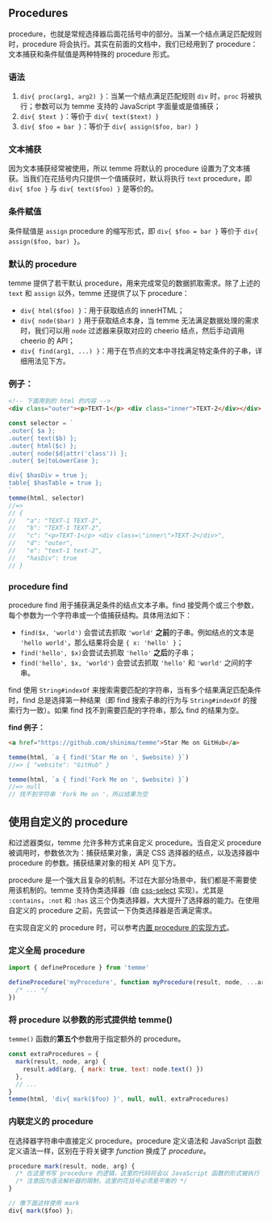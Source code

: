 ## Procedures

procedure，也就是常规选择器后面花括号中的部分。当某一个结点满足匹配规则时，procedure 将会执行。其实在前面的文档中，我们已经用到了 procedure：文本捕获和条件赋值是两种特殊的 procedure 形式。

### 语法

1. `div{ proc(arg1, arg2) }`：当某一个结点满足匹配规则 `div` 时，`proc` 将被执行；参数可以为 temme 支持的 JavaScript 字面量或是值捕获；
2. `div{ $text }`：等价于 `div{ text($text) }`
3. `div{ $foo = bar }`：等价于 `div{ assign($foo, bar) }`

### 文本捕获

因为文本捕获经常被使用，所以 temme 将默认的 procedure 设置为了文本捕获。当我们在花括号内只提供一个值捕获时，默认将执行 `text` procedure，即 `div{ $foo }` 与 `div{ text($foo) }` 是等价的。

### 条件赋值

条件赋值是 `assign` procedure 的缩写形式，即 `div{ $foo = bar }` 等价于 `div{ assign($foo, bar) }`。

### 默认的 procedure

temme 提供了若干默认 procedure，用来完成常见的数据抓取需求。除了上述的 `text` 和 `assign` 以外，temme 还提供了以下 procedure：

- `div{ html($foo) }`：用于获取结点的 innerHTML；
- `div{ node($bar) }` 用于获取结点本身，当 temme 无法满足数据处理的需求时，我们可以用 `node` 过滤器来获取对应的 cheerio 结点，然后手动调用 cheerio 的 API；
- `div{ find(arg1, ...) }`：用于在节点的文本中寻找满足特定条件的子串，详细用法见下方。

### 例子：

```html
<!-- 下面用到的 html 的内容 -->
<div class="outer"><p>TEXT-1</p> <div class="inner">TEXT-2</div></div>
```

```JavaScript
const selector = `
.outer{ $a };
.outer{ text($b) };
.outer{ html($c) };
.outer{ node($d|attr('class')) };
.outer{ $e|toLowerCase };

div{ $hasDiv = true };
table{ $hasTable = true };
`
temme(html, selector)
//=>
// {
//   "a": "TEXT-1 TEXT-2",
//   "b": "TEXT-1 TEXT-2",
//   "c": "<p>TEXT-1</p> <div class=\"inner\">TEXT-2</div>",
//   "d": "outer",
//   "e": "text-1 text-2",
//   "hasDiv": true
// }
```

### procedure find

procedure find 用于捕获满足条件的结点文本子串。find 接受两个或三个参数，每个参数为一个字符串或一个值捕获结构。具体用法如下：

- `find($x, 'world')` 会尝试去抓取 `'world'` **之前**的子串。例如结点的文本是 `'hello world'`，那么结果将会是 `{ x: 'hello' }`；
- `find('hello', $x)`会尝试去抓取 `'hello'` **之后**的子串；
- `find('hello', $x, 'world')` 会尝试去抓取 `'hello'` 和 `'world'` 之间的字串。

find 使用 `String#indexOf` 来搜索需要匹配的字符串，当有多个结果满足匹配条件时，find 总是选择第一种结果（即 find 搜索子串的行为与 `String#indexOf` 的搜索行为一致）。如果 find 找不到需要匹配的字符串，那么 find 的结果为空。

**find 例子：**

```html
<a href="https://github.com/shinima/temme">Star Me on GitHub</a>
```

```JavaScript
temme(html, `a { find('Star Me on ', $website) }`)
//=> { "website": "GitHub" }

temme(html, `a { find('Fork Me on ', $website) }`)
//=> null
// 找不到字符串 'Fork Me on '，所以结果为空
```

## 使用自定义的 procedure

和过滤器类似，temme 允许多种方式来自定义 procedure。当自定义 procedure 被调用时，参数依次为：捕获结果对象，满足 CSS 选择器的结点，以及选择器中 procedure 的参数。捕获结果对象的相关 API 见下方。

procedure 是一个强大且复杂的机制。不过在大部分场景中，我们都是不需要使用该机制的。temme 支持伪类选择器（由 [css-select](https://github.com/fb55/css-select#supported-selectors) 实现）。尤其是 `:contains`，`:not` 和 `:has` 这三个伪类选择器，大大提升了选择器的能力。在使用自定义的 procedure 之前，先尝试一下伪类选择器是否满足需求。

在实现自定义的 procedure 时，可以参考[内置 procedure 的实现方式](/packages/temme/src/procedures.ts)。

### 定义全局 procedure

```JavaScript
import { defineProcedure } from 'temme'

defineProcedure('myProcedure', function myProcedure(result, node, ...args) {
  /* ... */
})
```

### 将 procedure 以参数的形式提供给 temme()

`temme()` 函数的**第五个**参数用于指定额外的 procedure。

```JavaScript
const extraProcedures = {
  mark(result, node, arg) {
    result.add(arg, { mark: true, text: node.text() })
  },
  // ...
}
temme(html, 'div{ mark($foo) }', null, null, extraProcedures)
```

### 内联定义的 procedure

在选择器字符串中直接定义 procedure。procedure 定义语法和 JavaScript 函数定义语法一样，区别在于将关键字 _function_ 换成了 _procedure_。

```javascript
procedure mark(result, node, arg) {
  /* 在这里书写 procedure 的逻辑，这里的代码将会以 JavaScript 函数的形式被执行 */
  /* 注意因为语法解析器的限制，这里的花括号必须是平衡的 */
}

// 像下面这样使用 mark
div{ mark($foo) };
```

